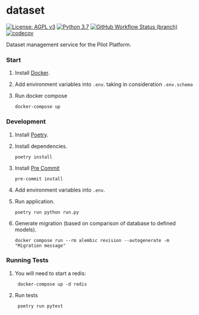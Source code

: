 # dataset

[![License: AGPL v3](https://img.shields.io/badge/License-AGPL_v3-blue.svg?style=for-the-badge)](https://www.gnu.org/licenses/agpl-3.0)
[![Python 3.7](https://img.shields.io/badge/python-3.7-green?style=for-the-badge)](https://www.python.org/)
[![GitHub Workflow Status (branch)](https://img.shields.io/github/workflow/status/pilotdataplatform/dataset/ci/main?style=for-the-badge)](https://github.com/PilotDataPlatform/dataset/actions/workflows/ci.yml)
[![codecov](https://img.shields.io/codecov/c/github/PilotDataPlatform/dataset?style=for-the-badge)](https://codecov.io/gh/PilotDataPlatform/dataset)

Dataset management service for the Pilot Platform.

### Start

1. Install [Docker](https://www.docker.com/get-started/).

2. Add environment variables into `.env`. taking in consideration `.env.schema`

2. Run docker compose

       docker-compose up

### Development

1. Install [Poetry](https://python-poetry.org/docs/#installation).

2. Install dependencies.

       poetry install

3. Install [Pre Commit](https://pre-commit.com/#installation)

       pre-commit install

3. Add environment variables into `.env`.
4. Run application.

       poetry run python run.py

5. Generate migration (based on comparison of database to defined models).

       docker compose run --rm alembic revision --autogenerate -m "Migration message"

### Running Tests

1. You will need to start a redis:

        docker-compose up -d redis

2. Run tests

        poetry run pytest
